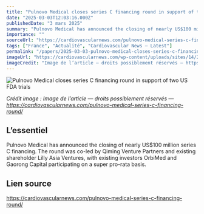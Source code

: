 ```yaml
---
title: "Pulnovo Medical closes series C financing round in support of two US FDA trials"
date: "2025-03-03T12:03:16.000Z"
publishedDate: "3 mars 2025"
summary: "Pulnovo Medical has announced the closing of nearly US$100 million series C financing. The round was co-led by Qiming Venture Partners and existing shareholder Lilly Asia Ventures, with existing investors OrbiMed and Gaorong Capital participating on a super pro-rata basis."
importance: ""
sourceUrl: "https://cardiovascularnews.com/pulnovo-medical-series-c-financing-round/"
tags: ["France", "Actualité", "Cardiovascular News — Latest"]
permalink: "/papers/2025-03-03-pulnovo-medical-closes-series-c-financing-round-in-support-of-two-us-fda-trials"
imageUrl: "https://cardiovascularnews.com/wp-content/uploads/sites/14/2023/08/red-blood-cells-flow-featured.jpg"
imageCredit: "Image de l’article — droits possiblement réservés — https://cardiovascularnews.com/pulnovo-medical-series-c-financing-round/"
---
```


![Pulnovo Medical closes series C financing round in support of two US FDA trials](https://cardiovascularnews.com/wp-content/uploads/sites/14/2023/08/red-blood-cells-flow-featured.jpg)

*Crédit image : Image de l’article — droits possiblement réservés — https://cardiovascularnews.com/pulnovo-medical-series-c-financing-round/*

## L’essentiel

Pulnovo Medical has announced the closing of nearly US$100 million series C financing. The round was co-led by Qiming Venture Partners and existing shareholder Lilly Asia Ventures, with existing investors OrbiMed and Gaorong Capital participating on a super pro-rata basis.

## Lien source

https://cardiovascularnews.com/pulnovo-medical-series-c-financing-round/
